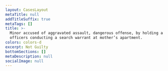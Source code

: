 ```yaml
---
layout: CasesLayout
metaTitle: null
addTitleSuffix: true
metaTags: []
title: >-
  Minor accused of aggravated assault, dangerous offense, by holding a gun on
  officers conducting a search warrant at mother’s apartment.
colors: colors-d
excerpt: Not Guilty
bottomSections: []
metaDescription: null
socialImage: null
---
```

